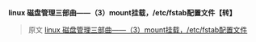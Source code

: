 **linux 磁盘管理三部曲——（3）mount挂载，/etc/fstab配置文件【转】**

> 原文 [linux 磁盘管理三部曲——（3）mount挂载，/etc/fstab配置文件](https://www.cnblogs.com/along21/p/7410619.html) 